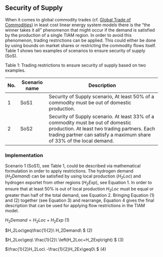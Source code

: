## Security of Supply

When it comes to global commodity trades (cf. [Global Trade of Commodities](https://etsap-tiam.readthedocs.io/en/latest/restrictions/trading-restrictions.html)) in least cost linear energy system models there is the “the winner takes it all” phenomenon that might occur if the demand is satisfied by the production of a single TIAM region.
In order to avoid this phenomenon, trading restrictions can be applied. This could either be done by using bounds on market shares or restricting the commodity flows itself. 
Table 1 shows two examples of scenarios to ensure security of supply (SoS). 


Table 1: Trading restrictions to ensure security of supply based on two examples.

| No. | Scenario name | Description                                                                                                                                                                                              |
|-----|---------------|----------------------------------------------------------------------------------------------------------------------------------------------------------------------------------------------------------|
| 1   | SoS1          | Security of Supply scenario, At least 50% of a commodity must be out of domestic production.                                                                                                             |
| 2   | SoS2          | Security of Supply scenario. At least 33% of a commodity must be out of domestic production. At least two trading partners. Each trading partner can satisfy a maximum share of 33% of the local demand. |

### Implementation

Scenario 1 (SoS1), see Table 1, could be described via mathematical formulation in order to apply restrictions. The hydrogen demand ($H_2Demand$) can be satisfied by using local production ($H_2Loc$) and hydrogen exportet from other regions ($H_2Exp$), see Equation 1. In order to ensure that at least 50% is out of local production $H_2Loc$ must be equal or greater than half of the total demand, see Equation 2. Bringing Equation (1) and (2) together (see Equation 3) and rearrange, Equation 4 gives the final description that can be used for applying flow restrictions in the TIAM model.

$H_2Demand=H_2Loc+H_2Exp$ (1)

$H_2Loc\geq\frac{1}{2}\ H_2Demand\ $ (2)

$H_2Loc\geq\ \frac{1}{2}\ \left(H_2Loc+H_2Exp\right) $ (3)

$\frac{1}{2}H_2Loc\ -\frac{1}{2}H_2Ex\geq0\ $ (4)

